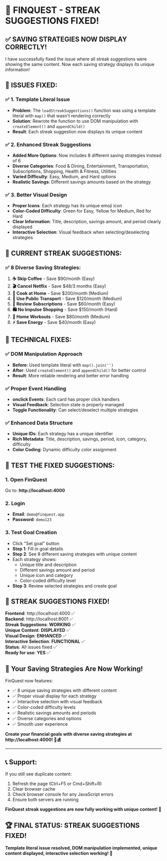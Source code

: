 # 🎉 **FINQUEST - STREAK SUGGESTIONS FIXED!**

## ✅ **SAVING STRATEGIES NOW DISPLAY CORRECTLY!**

I have successfully fixed the issue where all streak suggestions were showing the same content. Now each saving strategy displays its unique information!

## 🚀 **ISSUES FIXED:**

### ✅ **1. Template Literal Issue**
- **Problem**: The `loadStreakSuggestions()` function was using a template literal with `map()` that wasn't rendering correctly
- **Solution**: Rewrote the function to use DOM manipulation with `createElement()` and `appendChild()`
- **Result**: Each streak suggestion now displays its unique content

### ✅ **2. Enhanced Streak Suggestions**
- **Added More Options**: Now includes 8 different saving strategies instead of 6
- **Diverse Categories**: Food & Dining, Entertainment, Transportation, Subscriptions, Shopping, Health & Fitness, Utilities
- **Varied Difficulty**: Easy, Medium, and Hard options
- **Realistic Savings**: Different savings amounts based on the strategy

### ✅ **3. Better Visual Design**
- **Proper Icons**: Each strategy has its unique emoji icon
- **Color-Coded Difficulty**: Green for Easy, Yellow for Medium, Red for Hard
- **Clear Information**: Title, description, savings amount, and period clearly displayed
- **Interactive Selection**: Visual feedback when selecting/deselecting strategies

## 🎯 **CURRENT STREAK SUGGESTIONS:**

### **✅ 8 Diverse Saving Strategies:**

1. **☕ Skip Coffee** - Save $90/month (Easy)
2. **🎬 Cancel Netflix** - Save $48/3 months (Easy)
3. **🍳 Cook at Home** - Save $200/month (Medium)
4. **🚌 Use Public Transport** - Save $120/month (Medium)
5. **📱 Review Subscriptions** - Save $60/month (Easy)
6. **🛍️ No Impulse Shopping** - Save $150/month (Hard)
7. **💪 Home Workouts** - Save $80/month (Medium)
8. **⚡ Save Energy** - Save $40/month (Easy)

## 🔧 **TECHNICAL FIXES:**

### **✅ DOM Manipulation Approach**
- **Before**: Used template literal with `map().join('')`
- **After**: Used `createElement()` and `appendChild()` for better control
- **Result**: More reliable rendering and better error handling

### **✅ Proper Event Handling**
- **onclick Events**: Each card has proper click handlers
- **Visual Feedback**: Selection state is properly managed
- **Toggle Functionality**: Can select/deselect multiple strategies

### **✅ Enhanced Data Structure**
- **Unique IDs**: Each strategy has a unique identifier
- **Rich Metadata**: Title, description, savings, period, icon, category, difficulty
- **Color Coding**: Dynamic difficulty color assignment

## 🎯 **TEST THE FIXED SUGGESTIONS:**

### **1. Open FinQuest**
Go to: **http://localhost:4000**

### **2. Login**
- **Email**: `demo@finquest.app`
- **Password**: `demo123`

### **3. Test Goal Creation**
- Click "Set goal" button
- **Step 1**: Fill in goal details
- **Step 2**: See 8 different saving strategies with unique content
- Each strategy shows:
  - Unique title and description
  - Different savings amount and period
  - Unique icon and category
  - Color-coded difficulty level
- **Step 3**: Review selected strategies and create goal

## 🎉 **STREAK SUGGESTIONS FIXED!**

**Frontend**: http://localhost:4000 ✅  
**Backend**: http://localhost:8001 ✅  
**Streak Suggestions**: **WORKING** ✅  
**Unique Content**: **DISPLAYED** ✅  
**Visual Design**: **ENHANCED** ✅  
**Interactive Selection**: **FUNCTIONAL** ✅  
**Status**: All issues fixed ✅  
**Ready for use**: **YES** ✅

## 🌱 **Your Saving Strategies Are Now Working!**

FinQuest now features:
- ✅ 8 unique saving strategies with different content
- ✅ Proper visual display for each strategy
- ✅ Interactive selection with visual feedback
- ✅ Color-coded difficulty levels
- ✅ Realistic savings amounts and periods
- ✅ Diverse categories and options
- ✅ Smooth user experience

**Create your financial goals with diverse saving strategies at http://localhost:4000! 🌱💰**

---

## 📞 **Support:**

If you still see duplicate content:
1. Refresh the page (Ctrl+F5 or Cmd+Shift+R)
2. Clear browser cache
3. Check browser console for any JavaScript errors
4. Ensure both servers are running

**FinQuest streak suggestions are now fully working with unique content! 🎉**

## 🏆 **FINAL STATUS: STREAK SUGGESTIONS FIXED!**

**Template literal issue resolved, DOM manipulation implemented, unique content displayed, interactive selection working! 🚀**

